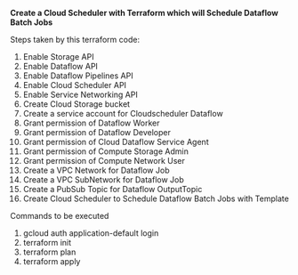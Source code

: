 **Create a Cloud Scheduler with Terraform which will Schedule Dataflow Batch Jobs**

Steps taken by this terraform code:
1. Enable Storage API
2. Enable Dataflow API
3. Enable Dataflow Pipelines API
4. Enable Cloud Scheduler API
5. Enable Service Networking API
6. Create Cloud Storage bucket
7. Create a service account for Cloudscheduler Dataflow
8. Grant permission of Dataflow Worker
9. Grant permission of Dataflow Developer
10. Grant permission of Cloud Dataflow Service Agent
11. Grant permission of Compute Storage Admin
12. Grant permission of Compute Network User
13. Create a VPC Network for Dataflow Job
14. Create a VPC SubNetwork for Dataflow Job
15. Create a PubSub Topic for Dataflow OutputTopic
16. Create Cloud Scheduler to Schedule Dataflow Batch Jobs with Template


Commands to be executed
1. gcloud auth application-default login
2. terraform init
3. terraform plan
4. terraform apply
